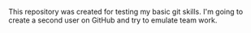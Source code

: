 This repository was created for testing my basic git skills.
I'm going to create a second user on GitHub and try to emulate team work.
